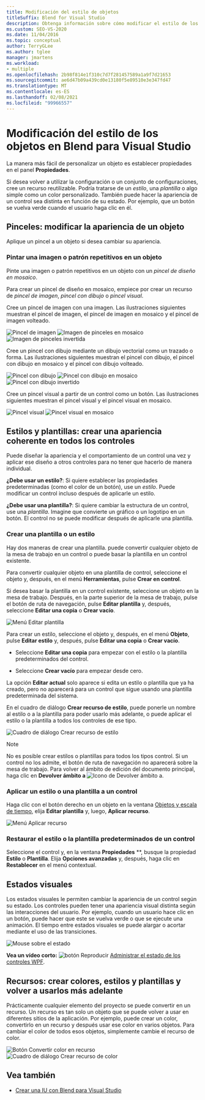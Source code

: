 ```yaml
---
title: Modificación del estilo de objetos
titleSuffix: Blend for Visual Studio
description: Obtenga información sobre cómo modificar el estilo de los objetos en Blend para Visual Studio aplicando pinceles, estableciendo Estados visuales y aplicando estilos y plantillas reutilizables.
ms.custom: SEO-VS-2020
ms.date: 11/04/2016
ms.topic: conceptual
author: TerryGLee
ms.author: tglee
manager: jmartens
ms.workload:
- multiple
ms.openlocfilehash: 2b98f814e1f310c7d7f281457589a1a9f7d21653
ms.sourcegitcommit: ae6d47b09a439cd0e13180f5e89510e3e347fd47
ms.translationtype: MT
ms.contentlocale: es-ES
ms.lasthandoff: 02/08/2021
ms.locfileid: "99966557"
---
```

# <a name="modify-the-style-of-objects-in-blend-for-visual-studio"></a>Modificación del estilo de los objetos en Blend para Visual Studio

La manera más fácil de personalizar un objeto es establecer propiedades en el panel **Propiedades**.

Si desea volver a utilizar la configuración o un conjunto de configuraciones, cree un recurso reutilizable. Podría tratarse de un *estilo*, una *plantilla* o algo simple como un color personalizado. También puede hacer la apariencia de un control sea distinta en función de su estado. Por ejemplo, que un botón se vuelva verde cuando el usuario haga clic en él.

## <a name="brushes-modify-the-appearance-of-an-object"></a>Pinceles: modificar la apariencia de un objeto

Aplique un pincel a un objeto si desea cambiar su apariencia.

### <a name="paint-a-repeating-image-or-pattern-on-an-object"></a>Pintar una imagen o patrón repetitivos en un objeto

Pinte una imagen o patrón repetitivos en un objeto con un *pincel de diseño en mosaico*.

Para crear un pincel de diseño en mosaico, empiece por crear un recurso de *pincel de imagen*, *pincel con dibujo* o *pincel visual*.

Cree un pincel de imagen con una imagen. Las ilustraciones siguientes muestran el pincel de imagen, el pincel de imagen en mosaico y el pincel de imagen volteado.

![Pincel de imagen](../designers/media/81f84f56-906d-456b-8288-d77da1e01e31.png) ![Imagen de pinceles en mosaico](../designers/media/d3782ca8-64da-47a4-a095-c6cdd0fa47a2.png) ![Imagen de pinceles invertida](../designers/media/38ae3691-f3f1-4a1e-82ca-c7fa164bf56e.png)

Cree un pincel con dibujo mediante un dibujo vectorial como un trazado o forma. Las ilustraciones siguientes muestran el pincel con dibujo, el pincel con dibujo en mosaico y el pincel con dibujo volteado.

![Pincel con dibujo](../designers/media/197666ac-ef57-4c5c-9779-669e991a00a5.png) ![Pincel con dibujo en mosaico](../designers/media/ba09cda3-4cee-40ba-b3d4-edc032158bdc.png) ![Pincel con dibujo invertido](../designers/media/15bf6021-620c-4490-9eae-086153d3f14f.png)

Cree un pincel visual a partir de un control como un botón. Las ilustraciones siguientes muestran el pincel visual y el pincel visual en mosaico.

![Pincel visual](../designers/media/fb6c90e0-153c-48fe-b563-e601beac6227.png) ![Pincel visual en mosaico](../designers/media/e261b99f-7d8f-4d91-bc84-19c7beccc255.png)

## <a name="styles-and-templates-create-a-consistent-look-and-feel-across-controls"></a>Estilos y plantillas: crear una apariencia coherente en todos los controles

Puede diseñar la apariencia y el comportamiento de un control una vez y aplicar ese diseño a otros controles para no tener que hacerlo de manera individual.

**¿Debe usar un estilo?**: Si quiere establecer las propiedades predeterminadas (como el color de un botón), use un *estilo*. Puede modificar un control incluso después de aplicarle un estilo.

**¿Debe usar una plantilla?**: Si quiere cambiar la estructura de un control, use una *plantilla*. Imagine que convierte un gráfico o un logotipo en un botón. El control no se puede modificar después de aplicarle una plantilla.

### <a name="create-a-template-or-style"></a>Crear una plantilla o un estilo

Hay dos maneras de crear una plantilla. puede convertir cualquier objeto de la mesa de trabajo en un control o puede basar la plantilla en un control existente.

Para convertir cualquier objeto en una plantilla de control, seleccione el objeto y, después, en el menú **Herramientas**, pulse **Crear en control**.

Si desea basar la plantilla en un control existente, seleccione un objeto en la mesa de trabajo. Después, en la parte superior de la mesa de trabajo, pulse el botón de ruta de navegación, pulse **Editar plantilla** y, después, seleccione **Editar una copia** o **Crear vacío**.

![Menú Editar plantilla](../designers/media/5ebdb33f-aad2-4c10-a328-5e8b04c56a36.png)

Para crear un estilo, seleccione el objeto y, después, en el menú **Objeto**, pulse **Editar estilo** y, después, pulse **Editar una copia** o **Crear vacío**.

- Seleccione **Editar una copia** para empezar con el estilo o la plantilla predeterminados del control.

- Seleccione **Crear vacío** para empezar desde cero.

La opción **Editar actual** solo aparece si edita un estilo o plantilla que ya ha creado, pero no aparecerá para un control que sigue usando una plantilla predeterminada del sistema.

En el cuadro de diálogo **Crear recurso de estilo**, puede ponerle un nombre al estilo o a la plantilla para poder usarlo más adelante, o puede aplicar el estilo o la plantilla a todos los controles de ese tipo.

![Cuadro de diálogo Crear recurso de estilo](../designers/media/4818ee6a-ce60-4b79-91c8-3b1871829eea.png)

> [!NOTE]
> No es posible crear estilos o plantillas para todos los tipos control. Si un control no los admite, el botón de ruta de navegación no aparecerá sobre la mesa de trabajo.
> Para volver al ámbito de edición del documento principal, haga clic en **Devolver ámbito a** ![Icono de Devolver ámbito a](../designers/media/55844eb3-ed98-4f20-aa66-a6f5b23eeb2b.png).

### <a name="apply-a-style-or-template-to-a-control"></a>Aplicar un estilo o una plantilla a un control

Haga clic con el botón derecho en un objeto en la ventana [Objetos y escala de tiempo](../xaml-tools/creating-a-ui-by-using-blend-for-visual-studio.md#objects-and-timeline-window), elija **Editar plantilla** y, luego, **Aplicar recurso**.

![Menú Aplicar recurso](../designers/media/dc12debc-7711-47d9-84ce-10322a384397.png)

### <a name="restore-the-default-style-or-template-of-a-control"></a>Restaurar el estilo o la plantilla predeterminados de un control

Seleccione el control y, en la ventana **Propiedades** **, busque la propiedad **Estilo** o **Plantilla**. Elija **Opciones avanzadas** y, después, haga clic en **Restablecer** en el menú contextual.

## <a name="visual-states"></a>Estados visuales

Los estados visuales le permiten cambiar la apariencia de un control según su estado. Los controles pueden tener una apariencia visual distinta según las interacciones del usuario. Por ejemplo, cuando un usuario hace clic en un botón, puede hacer que este se vuelva verde o que se ejecute una animación. El tiempo entre estados visuales se puede alargar o acortar mediante el uso de las transiciones.

![Mouse sobre el estado](../designers/media/a95c671a-5639-40b9-83db-1e6b214330d5.png)

**Vea un vídeo corto:** ![botón Reproducir](../designers/media/bldadminconsoleinitialconfigicon.PNG) [Administrar el estado de los controles WPF](https://www.youtube.com/watch?v=m0PlkF5i6uw).

## <a name="resources-create-colors-styles-and-templates-and-reuse-them-later"></a>Recursos: crear colores, estilos y plantillas y volver a usarlos más adelante

Prácticamente cualquier elemento del proyecto se puede convertir en un recurso. Un recurso es tan solo un objeto que se puede volver a usar en diferentes sitios de la aplicación. Por ejemplo, puede crear un color, convertirlo en un recurso y después usar ese color en varios objetos. Para cambiar el color de todos esos objetos, simplemente cambie el recurso de color.

![Botón Convertir color en recurso](../designers/media/89203705-cf66-46e0-b153-52a23cd744f7.png) ![Cuadro de diálogo Crear recurso de color](../designers/media/6bff8b19-3cd5-41a0-bbf9-ff65532d5aae.png)

## <a name="see-also"></a>Vea también

- [Crear una IU con Blend para Visual Studio](../xaml-tools/creating-a-ui-by-using-blend-for-visual-studio.md)
